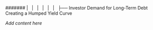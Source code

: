 ####### |   |   |   |   |   |   ├── Investor Demand for Long-Term Debt Creating a Humped Yield Curve

*Add content here*